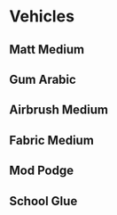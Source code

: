 # Vehicles

## Matt Medium

## Gum Arabic

## Airbrush Medium

## Fabric Medium

## Mod Podge

## School Glue
